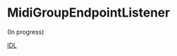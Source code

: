 # MidiGroupEndpointListener

(In progress)

[IDL](https://github.com/microsoft/MIDI/blob/main/src/api/Client/Midi2Client/MidiGroupEndpointListener.idl)
